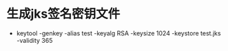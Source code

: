 # 生成jks签名密钥文件
* keytool -genkey -alias test -keyalg RSA -keysize 1024 -keystore test.jks -validity 365
